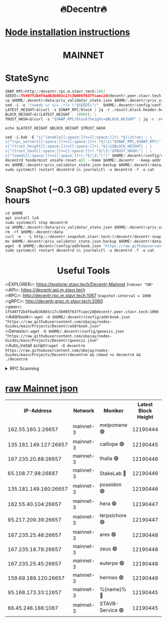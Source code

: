 <h1 align="center"> 🔥Decentr🔥</h1>

[Node installation instructions](https://github.com/obajay/nodes-Guides/tree/main/Projects/Decentr)
=
<h1 align="center"> MAINNET</h1>

# StateSync
```python
SNAP_RPC=http://decentr.rpc.m.stavr.tech:1067
SEEDS=1f5497f2b4f6adb3b803c17c3b005f637fcaec2d@decentr.peer.stavr.tech:1066
cp $HOME/.decentr/data/priv_validator_state.json $HOME/.decentr/priv_validator_state.json.backup
sed -i -e "/seeds =/ s/= .*/= \"$SEEDS\"/"  $HOME/.decentr/config/config.toml
LATEST_HEIGHT=$(curl -s $SNAP_RPC/block | jq -r .result.block.header.height); \
BLOCK_HEIGHT=$((LATEST_HEIGHT - 1000)); \
TRUST_HASH=$(curl -s "$SNAP_RPC/block?height=$BLOCK_HEIGHT" | jq -r .result.block_id.hash)

echo $LATEST_HEIGHT $BLOCK_HEIGHT $TRUST_HASH

sed -i.bak -E "s|^(enable[[:space:]]+=[[:space:]]+).*$|\1true| ; \
s|^(rpc_servers[[:space:]]+=[[:space:]]+).*$|\1\"$SNAP_RPC,$SNAP_RPC\"| ; \
s|^(trust_height[[:space:]]+=[[:space:]]+).*$|\1$BLOCK_HEIGHT| ; \
s|^(trust_hash[[:space:]]+=[[:space:]]+).*$|\1\"$TRUST_HASH\"| ; \
s|^(seeds[[:space:]]+=[[:space:]]+).*$|\1\"\"|" $HOME/.decentr/config/config.toml
decentrd tendermint unsafe-reset-all --home $HOME/.decentr --keep-addr-book
mv $HOME/.decentr/priv_validator_state.json.backup $HOME/.decentr/data/priv_validator_state.json
sudo systemctl restart decentrd && journalctl -u decentrd -f -o cat
```
# SnapShot (~0.3 GB) updated every 5 hours
```python
cd $HOME
apt install lz4
sudo systemctl stop decentrd
cp $HOME/.decentr/data/priv_validator_state.json $HOME/.decentr/priv_validator_state.json.backup
rm -rf $HOME/.decentr/data
curl -o - -L http://decentr.snapshot.stavr.tech:9/decentr/decentr-snap.tar.lz4 | lz4 -c -d - | tar -x -C $HOME/.decentr --strip-components 2
mv $HOME/.decentr/priv_validator_state.json.backup $HOME/.decentr/data/priv_validator_state.json
wget -O $HOME/.decentr/config/addrbook.json "https://raw.githubusercontent.com/obajay/nodes-Guides/main/Projects/Decentr/addrbook.json"
sudo systemctl restart decentrd && journalctl -u decentrd -f -o cat
```

 <h1 align="center"> Useful Tools</h1>

🔥EXPLORER🔥:     https://explorer.stavr.tech/Decentr-Mainnet        `Indexer "ON"` \
🔥API🔥:          https://decentr.api.m.stavr.tech \
🔥RPC🔥:          http://decentr.rpc.m.stavr.tech:1067              `Snapshot-interval = 1000` \
🔥gRPC🔥:         http://decentr.grpc.m.stavr.tech:2060 \
🔥peer🔥:         `1f5497f2b4f6adb3b803c17c3b005f637fcaec2d@decentr.peer.stavr.tech:1066` \
🔥Addrbook🔥:  `wget -O $HOME/.decentr/config/addrbook.json "https://raw.githubusercontent.com/obajay/nodes-Guides/main/Projects/Decentr/addrbook.json"` \
🔥Genesis🔥:  `wget -O $HOME/.decentr/config/genesis.json "https://raw.githubusercontent.com/obajay/nodes-Guides/main/Projects/Decentr/genesis.json"` \
🔥Auto_install script🔥:`wget -O decentrm https://raw.githubusercontent.com/obajay/nodes-Guides/main/Projects/Decentr/decentrm && chmod +x decentrm && ./decentrm`

<details>
<summary>RPC Scanning</summary>

<h2 align="center"> We scan nodes in real time every 4 hours. And we provide the final result of RPC endpoints.
We cannot influence the operation of these nodes in any way. </h2>


```python
If Voting Power is higher than 0 --> then the Node is a validator of the network and may be subject to attack and be a potential threat to the chain.
```
```python
We marked such validators with a red symbol
```

</details>

[raw Mainnet json](https://rpc-check.decentrm.stavr.tech/decentrm/rpc-decentrm-result.json)
=



<table><tr><th>IP-Address</th><th>Network</th><th>Moniker</th><th>Latest Block Height</th><th>Earliest Block Height</th><th>Catching Up</th><th>Tx Index</th><th>Voting Power</th><th>Scan Time</th></tr><tr><td>162.55.160.1:26657</td><td>mainnet-3</td><td>melpomene 🟢</td><td>12190444</td><td>1688950</td><td>False</td><td>on</td><td>0</td><td>2023-12-29T20:31:51.911765384UTC</td></tr><tr><td>135.181.149.127:26657</td><td>mainnet-3</td><td>calliope 🟢</td><td>12190445</td><td>1688950</td><td>False</td><td>on</td><td>0</td><td>2023-12-29T20:31:56.373072624UTC</td></tr><tr><td>167.235.20.88:26657</td><td>mainnet-3</td><td>thalia 🟢</td><td>12190446</td><td>1688950</td><td>False</td><td>on</td><td>0</td><td>2023-12-29T20:32:03.845362218UTC</td></tr><tr><td>65.108.77.98:26687</td><td>mainnet-3</td><td>StakeLab 🔴</td><td>12190446</td><td>1688950</td><td>False</td><td>on</td><td>5424931</td><td>2023-12-29T20:32:04.188420620UTC</td></tr><tr><td>135.181.149.160:26657</td><td>mainnet-3</td><td>poseidon 🟢</td><td>12190446</td><td>1688950</td><td>False</td><td>on</td><td>0</td><td>2023-12-29T20:32:06.872306567UTC</td></tr><tr><td>162.55.40.104:26657</td><td>mainnet-3</td><td>hera 🟢</td><td>12190447</td><td>1688950</td><td>False</td><td>on</td><td>0</td><td>2023-12-29T20:32:09.163190577UTC</td></tr><tr><td>95.217.209.39:26657</td><td>mainnet-3</td><td>terpsichore 🟢</td><td>12190447</td><td>1688950</td><td>False</td><td>on</td><td>0</td><td>2023-12-29T20:32:11.601412483UTC</td></tr><tr><td>167.235.25.46:26657</td><td>mainnet-3</td><td>ares 🟢</td><td>12190448</td><td>1688950</td><td>False</td><td>on</td><td>0</td><td>2023-12-29T20:32:13.883287032UTC</td></tr><tr><td>167.235.18.78:26657</td><td>mainnet-3</td><td>zeus 🟢</td><td>12190448</td><td>1688950</td><td>False</td><td>on</td><td>0</td><td>2023-12-29T20:32:16.150562761UTC</td></tr><tr><td>167.235.25.45:26657</td><td>mainnet-3</td><td>euterpe 🟢</td><td>12190448</td><td>1688950</td><td>False</td><td>on</td><td>0</td><td>2023-12-29T20:32:18.436026188UTC</td></tr><tr><td>159.69.189.120:26657</td><td>mainnet-3</td><td>hermes 🟢</td><td>12190449</td><td>1688950</td><td>False</td><td>on</td><td>0</td><td>2023-12-29T20:32:18.666509015UTC</td></tr><tr><td>95.168.173.33:12657</td><td>mainnet-3</td><td>%{name}% 🔴</td><td>12190445</td><td>8964001</td><td>False</td><td>on</td><td>4174217</td><td>2023-12-29T20:31:57.458903189UTC</td></tr><tr><td>66.45.246.166:1067</td><td>mainnet-3</td><td>STAVR-Service 🟢</td><td>12190445</td><td>12187001</td><td>False</td><td>on</td><td>0</td><td>2023-12-29T20:31:56.951818542UTC</td></tr></table>